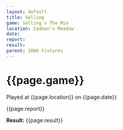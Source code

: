 ```yaml
---
layout: default
title: Selling
game: Selling v The Min
location: Cadman's Meadow
date: 
report: 
result: 
parent: 2006 Fixtures
---
```


# {{page.game}}

Played at {{page.location}} on {{page.date}}

{{page.report}}

**Result:** {{page.result}}
